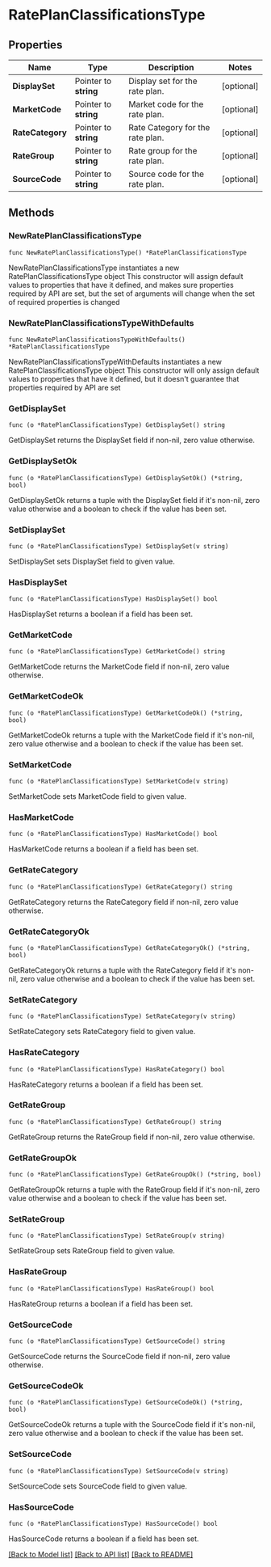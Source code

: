 # RatePlanClassificationsType

## Properties

Name | Type | Description | Notes
------------ | ------------- | ------------- | -------------
**DisplaySet** | Pointer to **string** | Display set for the rate plan. | [optional] 
**MarketCode** | Pointer to **string** | Market code for the rate plan. | [optional] 
**RateCategory** | Pointer to **string** | Rate Category for the rate plan. | [optional] 
**RateGroup** | Pointer to **string** | Rate group for the rate plan. | [optional] 
**SourceCode** | Pointer to **string** | Source code for the rate plan. | [optional] 

## Methods

### NewRatePlanClassificationsType

`func NewRatePlanClassificationsType() *RatePlanClassificationsType`

NewRatePlanClassificationsType instantiates a new RatePlanClassificationsType object
This constructor will assign default values to properties that have it defined,
and makes sure properties required by API are set, but the set of arguments
will change when the set of required properties is changed

### NewRatePlanClassificationsTypeWithDefaults

`func NewRatePlanClassificationsTypeWithDefaults() *RatePlanClassificationsType`

NewRatePlanClassificationsTypeWithDefaults instantiates a new RatePlanClassificationsType object
This constructor will only assign default values to properties that have it defined,
but it doesn't guarantee that properties required by API are set

### GetDisplaySet

`func (o *RatePlanClassificationsType) GetDisplaySet() string`

GetDisplaySet returns the DisplaySet field if non-nil, zero value otherwise.

### GetDisplaySetOk

`func (o *RatePlanClassificationsType) GetDisplaySetOk() (*string, bool)`

GetDisplaySetOk returns a tuple with the DisplaySet field if it's non-nil, zero value otherwise
and a boolean to check if the value has been set.

### SetDisplaySet

`func (o *RatePlanClassificationsType) SetDisplaySet(v string)`

SetDisplaySet sets DisplaySet field to given value.

### HasDisplaySet

`func (o *RatePlanClassificationsType) HasDisplaySet() bool`

HasDisplaySet returns a boolean if a field has been set.

### GetMarketCode

`func (o *RatePlanClassificationsType) GetMarketCode() string`

GetMarketCode returns the MarketCode field if non-nil, zero value otherwise.

### GetMarketCodeOk

`func (o *RatePlanClassificationsType) GetMarketCodeOk() (*string, bool)`

GetMarketCodeOk returns a tuple with the MarketCode field if it's non-nil, zero value otherwise
and a boolean to check if the value has been set.

### SetMarketCode

`func (o *RatePlanClassificationsType) SetMarketCode(v string)`

SetMarketCode sets MarketCode field to given value.

### HasMarketCode

`func (o *RatePlanClassificationsType) HasMarketCode() bool`

HasMarketCode returns a boolean if a field has been set.

### GetRateCategory

`func (o *RatePlanClassificationsType) GetRateCategory() string`

GetRateCategory returns the RateCategory field if non-nil, zero value otherwise.

### GetRateCategoryOk

`func (o *RatePlanClassificationsType) GetRateCategoryOk() (*string, bool)`

GetRateCategoryOk returns a tuple with the RateCategory field if it's non-nil, zero value otherwise
and a boolean to check if the value has been set.

### SetRateCategory

`func (o *RatePlanClassificationsType) SetRateCategory(v string)`

SetRateCategory sets RateCategory field to given value.

### HasRateCategory

`func (o *RatePlanClassificationsType) HasRateCategory() bool`

HasRateCategory returns a boolean if a field has been set.

### GetRateGroup

`func (o *RatePlanClassificationsType) GetRateGroup() string`

GetRateGroup returns the RateGroup field if non-nil, zero value otherwise.

### GetRateGroupOk

`func (o *RatePlanClassificationsType) GetRateGroupOk() (*string, bool)`

GetRateGroupOk returns a tuple with the RateGroup field if it's non-nil, zero value otherwise
and a boolean to check if the value has been set.

### SetRateGroup

`func (o *RatePlanClassificationsType) SetRateGroup(v string)`

SetRateGroup sets RateGroup field to given value.

### HasRateGroup

`func (o *RatePlanClassificationsType) HasRateGroup() bool`

HasRateGroup returns a boolean if a field has been set.

### GetSourceCode

`func (o *RatePlanClassificationsType) GetSourceCode() string`

GetSourceCode returns the SourceCode field if non-nil, zero value otherwise.

### GetSourceCodeOk

`func (o *RatePlanClassificationsType) GetSourceCodeOk() (*string, bool)`

GetSourceCodeOk returns a tuple with the SourceCode field if it's non-nil, zero value otherwise
and a boolean to check if the value has been set.

### SetSourceCode

`func (o *RatePlanClassificationsType) SetSourceCode(v string)`

SetSourceCode sets SourceCode field to given value.

### HasSourceCode

`func (o *RatePlanClassificationsType) HasSourceCode() bool`

HasSourceCode returns a boolean if a field has been set.


[[Back to Model list]](../README.md#documentation-for-models) [[Back to API list]](../README.md#documentation-for-api-endpoints) [[Back to README]](../README.md)


